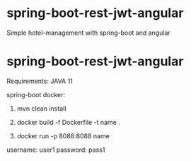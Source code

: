 # spring-boot-rest-jwt-angular
Simple hotel-management with spring-boot and angular

# spring-boot-rest-jwt-angular

Requirements:  JAVA 11

  spring-boot docker: 

1) mvn clean install

2) docker build -f Dockerfile -t name .

3) docker run -p 8088:8088 name

username: user1
password: pass1
